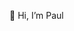 👋 Hi, I’m Paul

<!---
PaulSavagner/PaulSavagner is a ✨ special ✨ repository because its `README.md` (this file) appears on your GitHub profile.
You can click the Preview link to take a look at your changes.
--->
